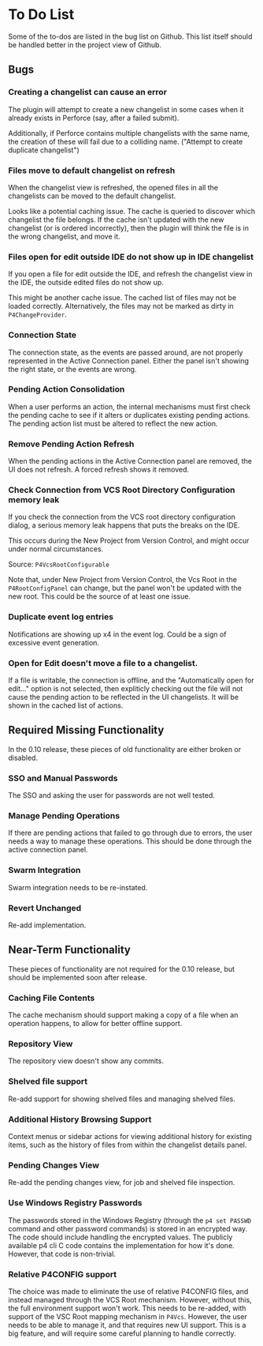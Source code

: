 # To Do List

Some of the to-dos are listed in the bug list on Github.  This list itself should be handled better in the project view of Github.



## Bugs

### Creating a changelist can cause an error

The plugin will attempt to create a new changelist in some cases when it already exists in Perforce (say, after a failed submit).

Additionally, if Perforce contains multiple changelists with the same name, the creation of these will fail due to a colliding name. ("Attempt to create duplicate changelist")

### Files move to default changelist on refresh

When the changelist view is refreshed, the opened files in all the changelists can be moved to the default changelist.

Looks like a potential caching issue.  The cache is queried to discover which changelist the file belongs.  If the cache isn't updated with the new changelist (or is ordered incorrectly), then the plugin will think the file is in the wrong changelist, and move it.

### Files open for edit outside IDE do not show up in IDE changelist

If you open a file for edit outside the IDE, and refresh the changelist view in the IDE, the outside edited files do not show up.

This might be another cache issue.  The cached list of files may not be loaded correctly.  Alternatively, the files may not be marked as dirty in `P4ChangeProvider`.

### Connection State

The connection state, as the events are passed around, are not properly represented in the Active Connection panel.  Either the panel isn't showing the right state, or the events are wrong.

### Pending Action Consolidation

When a user performs an action, the internal mechanisms must first check the pending cache to see if it alters or duplicates existing pending actions.  The pending action list must be altered to reflect the new action. 

### Remove Pending Action Refresh

When the pending actions in the Active Connection panel are removed, the UI does not refresh.  A forced refresh shows it removed. 

### Check Connection from VCS Root Directory Configuration memory leak

If you check the connection from the VCS root directory configuration dialog, a serious memory leak happens that puts the breaks on the IDE.

This occurs during the New Project from Version Control, and might occur under normal circumstances.

Source: `P4VcsRootConfigurable`

Note that, under New Project from Version Control, the Vcs Root in the `P4RootConfigPanel` can change, but the panel won't be updated with the new root.  This could be the source of at least one issue.

### Duplicate event log entries

Notifications are showing up x4 in the event log.  Could be a sign of excessive event generation.

### Open for Edit doesn't move a file to a changelist.

If a file is writable, the connection is offline, and the "Automatically open for edit..." option is not selected, then expliticly checking out the file will not cause the pending action to be reflected in the UI changelists.  It will be shown in the cached list of actions.



## Required Missing Functionality

In the 0.10 release, these pieces of old functionality are either broken or disabled.

### SSO and Manual Passwords

The SSO and asking the user for passwords are not well tested.

### Manage Pending Operations

If there are pending actions that failed to go through due to errors, the user needs a way to manage these operations.  This should be done through the active connection panel.

### Swarm Integration

Swarm integration needs to be re-instated.

### Revert Unchanged

Re-add implementation.



## Near-Term Functionality

These pieces of functionality are not required for the 0.10 release, but should be implemented soon after release.

### Caching File Contents

The cache mechanism should support making a copy of a file when an operation happens, to allow for better offline support.

### Repository View

The repository view doesn't show any commits.

### Shelved file support

Re-add support for showing shelved files and managing shelved files.

### Additional History Browsing Support

Context menus or sidebar actions for viewing additional history for existing items, such as the history of files from within the changelist details panel. 

### Pending Changes View

Re-add the pending changes view, for job and shelved file inspection.

### Use Windows Registry Passwords

The passwords stored in the Windows Registry (through the `p4 set PASSWD` command and other password commands) is stored
in an encrypted way.  The code should include handling the encrypted values.  The publicly available p4 cli C code
contains the implementation for how it's done.  However, that code is non-trivial. 

### Relative P4CONFIG support

The choice was made to eliminate the use of relative P4CONFIG files, and instead managed through the VCS Root mechanism.
However, without this, the full environment support won't work.  This needs to be re-added, with support of the VSC Root
mapping mechanism in `P4Vcs`.  However, the user needs to be able to manage it, and that requires new UI support.  This
is a big feature, and will require some careful planning to handle correctly.
